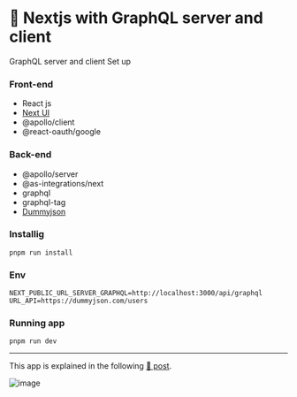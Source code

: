# 👤 Nextjs with GraphQL server and client

GraphQL server and client Set up

### Front-end
* React js
* [Next UI](https://nextui.org/)
* @apollo/client
* @react-oauth/google

### Back-end
* @apollo/server
* @as-integrations/next
* graphql
* graphql-tag
* [Dummyjson](dummyjson.com)

### Installig
```
pnpm run install
```

### Env
```
NEXT_PUBLIC_URL_SERVER_GRAPHQL=http://localhost:3000/api/graphql
URL_API=https://dummyjson.com/users
```

### Running app
```
pnpm run dev
```

<hr>

This app is explained in the following [📰 post](https://medium.com/javascript-in-plain-english/how-to-set-up-a-graphql-server-and-client-in-next-js-step-by-step-guide-98a18088d7c6).

![image](https://user-images.githubusercontent.com/34925280/219933101-ba041be4-267c-40af-8599-d5402eb69eef.png)

